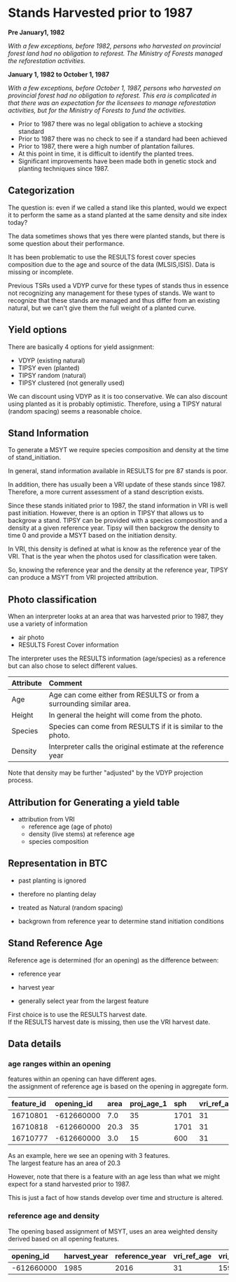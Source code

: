 # Stands Harvested prior to 1987

**Pre January1, 1982**  

*With a few exceptions, before 1982, persons who harvested on provincial forest land had no obligation to reforest.  The Ministry of Forests managed the reforestation activities.*  

**January 1, 1982 to October 1, 1987**  

*With a few exceptions, before October 1, 1987, persons who harvested on provincial forest had no obligation to reforest. This era is complicated in that there was an expectation for the licensees to manage reforestation activities, but for the Ministry of Forests to fund the activities.*  


- Prior to 1987 there was no legal obligation to achieve a stocking standard
- Prior to 1987 there was no check to see if a standard had been achieved
- Prior to 1987, there were a high number of plantation failures.  
- At this point in time, it is difficult to identify the planted trees.   
- Significant improvements have been made both in genetic stock and planting techniques since 1987.


## Categorization

The question is:  even if we called a stand like this planted, would we expect it to perform the same as a stand planted at the same density and site index today?

The data sometimes shows that yes there were planted stands, but there is some question about their performance.  

It has been problematic to use the RESULTS forest cover species composition due to the age and source of the data (MLSIS,ISIS).  Data is missing or incomplete.

Previous TSRs used a VDYP curve for these types of stands thus in essence not recognizing any management for these types of stands. We want to recognize that these stands are managed and thus differ from an existing natural, but we can't give them the full weight of a planted curve.


## Yield options 

There are basically 4 options for yield assignment:

- VDYP (existing natural)
- TIPSY even (planted)
- TIPSY random (natural)
- TIPSY clustered (not generally used)


We can discount using VDYP as it is too conservative.  We can also discount using planted as it is probably optimistic.  Therefore, using a TIPSY natural (random spacing) seems a reasonable choice.

## Stand Information

To generate a MSYT we require species composition and density at the time of stand_initiation.

In general, stand information available in RESULTS for pre 87 stands is poor.  

In addition, there has usually been a VRI update of these stands since 1987.  Therefore, a more current assessment of a stand description exists. 

Since these stands initiated prior to 1987, the stand information in VRI is well past initiation.  However, there is an option in TIPSY that allows us to backgrow a stand.  TIPSY can be provided with a species composition and a density at a given reference year.  Tipsy will then backgrow the density to time 0 and provide a MSYT based on the initiation density.

In VRI, this density is defined at what is know as the reference year of the VRI.  That is the year when the photos used for classification were taken.  

So, knowing the reference year and the density at the reference year, TIPSY can produce a MSYT from VRI projected attribution.



## Photo classification

When an interpreter looks at an area that was harvested prior to 1987, they use a variety of information  

- air photo
- RESULTS Forest Cover information

The interpreter uses the RESULTS information (age/species) as a reference but can also chose to select different values.  

| Attribute | Comment |
|:--|:--|
|Age| Age can come either from RESULTS or from a surrounding similar area.  |
|Height| In general the height will come from the photo.  |
|Species| Species can come from RESULTS if it is similar to the photo.|
|Density| Interpreter calls the original estimate at the reference year|

Note that density may be further "adjusted" by the VDYP projection process.



## Attribution for Generating a yield table

- attribution from VRI
  - reference age (age of photo)
  - density (live stems) at reference age
  - species composition

## Representation in BTC

- past planting is ignored
- therefore no planting delay
- treated as Natural (random spacing)

- backgrown from reference year to determine stand initiation conditions

## Stand Reference Age

Reference age is determined (for an opening) as the difference between:

- reference year
- harvest year


- generally select year from the largest feature

First choice is to use the RESULTS harvest date.  
If the RESULTS harvest date is missing, then use the VRI harvest date.  

## Data details

### age ranges within an opening

features within an opening can have different ages.  
the assignment of reference age is based on the opening in aggregate form.

| feature_id | opening_id | area | proj_age_1 |sph |vri_ref_age |
|:-----------|:------------|:----|:----------|:---|:---------|
|   16710801 | -612660000 | 7.0 |        35 | 1701 |31|
|   16710818 | -612660000 | 20.3 |      35 | 1701 |  31|
|   16710777 | -612660000 | 3.0 |       15 | 600 |  31|

As an example, here we see an opening with 3 features.  
The largest feature has an area of 20.3  

However, note that there is a feature with an age less than what we might expect for a stand harvested prior to 1987.  

This is just a fact of how stands develop over time and structure is altered.  

### reference age and density

The opening based assignment of MSYT, uses an area weighted density derived based on all opening features.


| opening_id | harvest_year | reference_year | vri_ref_age | vri_ref_sph |
|:----------|:-------|:------|:-------------|:--|
| -612660000 | 1985 |   2016 |      31 |        1592|




